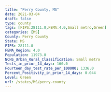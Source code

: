 ```yaml
---
title: "Perry County, MS"
date: 2021-03-04
draft: false
type: county
tags: [FIPS:28111.0,FEMA:4.0,Small metro,Green]
categories: [MS]
County: Perry County
State: MS
FIPS: 28111.0
FEMA_Region: 4.0
Population: 11973.0
NCHS_Urban_Rural_Classification: Small metro
Tests_in_prior_14_days: 160.0
Fourteen_day_test_rate_per_100000: 1336.0
Percent_Positivity_in_prior_14_days: 0.044
Level: Green
url: /states/MS/perry-county
---
```



